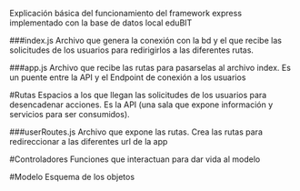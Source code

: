 Explicación básica del funcionamiento del framework express implementado con la base de datos local eduBIT

###index.js
Archivo que genera la conexión con la bd y el que recibe las solicitudes de los usuarios para redirigirlos a las diferentes rutas.

###app.js
Archivo que recibe las rutas para pasarselas al archivo index. Es un puente entre la API y el Endpoint de conexión a los usuarios

#Rutas
Espacios a los que llegan las solicitudes de los usuarios para desencadenar acciones.
Es la API (una sala que expone información y servicios para ser consumidos).

###userRoutes.js
Archivo que expone las rutas. Crea las rutas para redireccionar a las diferentes url de la app


#Controladores
Funciones que interactuan para dar vida al modelo

#Modelo
Esquema de los objetos



